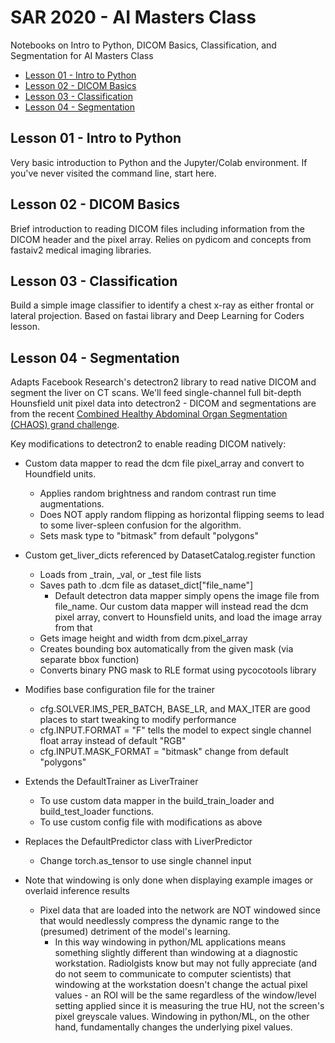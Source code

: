 # SAR 2020 - AI Masters Class

Notebooks on Intro to Python, DICOM Basics, Classification, and Segmentation for AI Masters Class
- [Lesson 01 - Intro to Python](https://github.com/twloehfelm/SAR2020/blob/master/01%20-%20Intro_to_Jupyter.ipynb)
- [Lesson 02 - DICOM Basics](https://github.com/twloehfelm/SAR2020/blob/master/02%20-%20DICOM_Basics.ipynb)
- [Lesson 03 - Classification](https://github.com/twloehfelm/SAR2020/blob/master/03%20-%20Image_Classifier.ipynb)
- [Lesson 04 - Segmentation](https://github.com/twloehfelm/SAR2020/blob/master/04%20-%20Segmentation.ipynb)

## Lesson 01 - Intro to Python
Very basic introduction to Python and the Jupyter/Colab environment. If you've never visited the command line, start here.

## Lesson 02 - DICOM Basics
Brief introduction to reading DICOM files including information from the DICOM header and the pixel array.
Relies on pydicom and concepts from fastaiv2 medical imaging libraries.

## Lesson 03 - Classification
Build a simple image classifier to identify a chest x-ray as either frontal or lateral projection.
Based on fastai library and Deep Learning for Coders lesson.

## Lesson 04 - Segmentation
Adapts Facebook Research's detectron2 library to read native DICOM and segment the liver on CT scans. We'll feed single-channel full bit-depth Hounsfield unit pixel data into detectron2 - DICOM and segmentations are from the recent [Combined Healthy Abdominal Organ Segmentation (CHAOS) grand challenge](https://chaos.grand-challenge.org/Combined_Healthy_Abdominal_Organ_Segmentation/).
 
Key modifications to detectron2 to enable reading DICOM natively:
- Custom data mapper to read the dcm file pixel_array and convert to Houndfield units.
   - Applies random brightness and random contrast run time augmentations.
   - Does NOT apply random flipping as horizontal flipping seems to lead to some liver-spleen confusion for the algorithm.
   - Sets mask type to "bitmask" from default "polygons"
- Custom get_liver_dicts referenced by DatasetCatalog.register function
  - Loads from _train, _val, or _test file lists
  - Saves path to .dcm file as dataset_dict["file_name"]
    - Default detectron data mapper simply opens the image file from file_name. Our custom data mapper will instead read the dcm pixel array, convert to Hounsfield units, and load the image array from that
  - Gets image height and width from dcm.pixel_array
  - Creates bounding box automatically from the given mask (via separate bbox function)
  - Converts binary PNG mask to RLE format using pycocotools library
- Modifies base configuration file for the trainer
  - cfg.SOLVER.IMS_PER_BATCH, BASE_LR, and MAX_ITER are good places to start tweaking to modify performance
  - cfg.INPUT.FORMAT = "F" tells the model to expect single channel float array instead of default "RGB"
  - cfg.INPUT.MASK_FORMAT = "bitmask" change from default "polygons"
- Extends the DefaultTrainer as LiverTrainer
  - To use custom data mapper in the build_train_loader and build_test_loader functions.
  - To use custom config file with modifications as above
- Replaces the DefaultPredictor class with LiverPredictor
  - Change torch.as_tensor to use single channel input

- Note that windowing is only done when displaying example images or overlaid inference results
  - Pixel data that are loaded into the network are NOT windowed since that would needlessly compress the dynamic range to the (presumed) detriment of the model's learning.
    - In this way windowing in python/ML applications means something slightly different than windowing at a diagnostic workstation. Radiolgists know but may not fully appreciate (and do not seem to communicate to computer scientists) that windowing at the workstation doesn't change the actual pixel values - an ROI will be the same regardless of the window/level setting applied since it is measuring the true HU, not the screen's pixel greyscale values. Windowing in python/ML, on the other hand, fundamentally changes the underlying pixel values.
